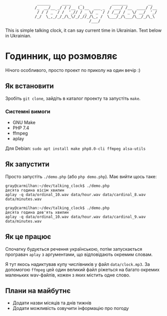```
              ______     ____    _             _______         __
             /_  __/__ _/ / /__ (_)__  ___ _  / ___/ /__  ____/ /__
              / / / _ `/ /  '_// / _ \/ _ `/ / /__/ / _ \/ __/  '_/
             /_/  \_,_/_/_/\_\/_/_//_/\_, /  \___/_/\___/\__/_/\_\
                                     /___/
```

This is simple talking clock, it can say current time in Ukrainian.
Text below in Ukrainian.

# Годинник, що розмовляє

Нічого особливого, просто проект по приколу на один вечір :)

## Як встановити

Зробіть `git clone`, зайдіть в каталог проекту та запустіть `make`.

### Системні вимоги

 * GNU Make
 * PHP 7.4
 * ffmpeg
 * aplay

Для Debian: `sudo apt install make php8.0-cli ffmpeg alsa-utils`

## Як запустити

Просто запустіть `./demo.php` (або `php demo.php`). Має вийти щось таке:

```
gray@carmilhan:~/dev/talking_clock$ ./demo.php
десята година вісім хвилин
aplay -q data/ordinal_10.wav data/hour.wav data/cardinal_8.wav data/minutes.wav

gray@carmilhan:~/dev/talking_clock$ ./demo.php
десята година дев'ять хвилин
aplay -q data/ordinal_10.wav data/hour.wav data/cardinal_9.wav data/minutes.wav
```

## Як це працює

Спочатку будується речення українською, потім запускається програвач
`aplay` з аргументами, що відповідають окремим словам.

Я тут якось надиктував купу числівників у файл `data/clock.mp3`.
За допомогою `ffmpeg` цей один великий файл ріжеться на багато
окремих маленьких wav-файлів, кожен з яких містить одне слово.

## Плани на майбутнє

 * Додати назви місяців та днів тижнів
 * Додати можливість озвучити інформацію про погоду


